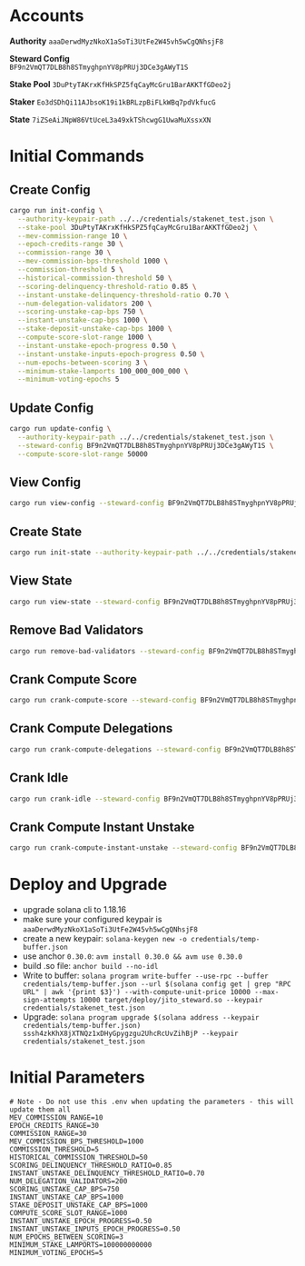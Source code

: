 
# Accounts

**Authority** 
`aaaDerwdMyzNkoX1aSoTi3UtFe2W45vh5wCgQNhsjF8`

**Steward Config**   
`BF9n2VmQT7DLB8h8STmyghpnYV8pPRUj3DCe3gAWyT1S`

**Stake Pool**
`3DuPtyTAKrxKfHkSPZ5fqCayMcGru1BarAKKTfGDeo2j`

**Staker**
`Eo3dSDhQi11AJbsoK19i1kBRLzpBiFLkWBq7pdVkfucG`

**State**
`7iZSeAiJNpW86VtUceL3a49xkTShcwgG1UwaMuXssxXN`

# Initial Commands

## Create Config
```bash
cargo run init-config \
  --authority-keypair-path ../../credentials/stakenet_test.json \
  --stake-pool 3DuPtyTAKrxKfHkSPZ5fqCayMcGru1BarAKKTfGDeo2j \
  --mev-commission-range 10 \
  --epoch-credits-range 30 \
  --commission-range 30 \
  --mev-commission-bps-threshold 1000 \
  --commission-threshold 5 \
  --historical-commission-threshold 50 \
  --scoring-delinquency-threshold-ratio 0.85 \
  --instant-unstake-delinquency-threshold-ratio 0.70 \
  --num-delegation-validators 200 \
  --scoring-unstake-cap-bps 750 \
  --instant-unstake-cap-bps 1000 \
  --stake-deposit-unstake-cap-bps 1000 \
  --compute-score-slot-range 1000 \
  --instant-unstake-epoch-progress 0.50 \
  --instant-unstake-inputs-epoch-progress 0.50 \
  --num-epochs-between-scoring 3 \
  --minimum-stake-lamports 100_000_000_000 \
  --minimum-voting-epochs 5
```

## Update Config
```bash
cargo run update-config \
  --authority-keypair-path ../../credentials/stakenet_test.json \
  --steward-config BF9n2VmQT7DLB8h8STmyghpnYV8pPRUj3DCe3gAWyT1S \
  --compute-score-slot-range 50000 
```

## View Config
```bash
cargo run view-config --steward-config BF9n2VmQT7DLB8h8STmyghpnYV8pPRUj3DCe3gAWyT1S
```

## Create State
```bash
cargo run init-state --authority-keypair-path ../../credentials/stakenet_test.json --stake-pool 3DuPtyTAKrxKfHkSPZ5fqCayMcGru1BarAKKTfGDeo2j --steward-config BF9n2VmQT7DLB8h8STmyghpnYV8pPRUj3DCe3gAWyT1S
```

## View State
```bash
cargo run view-state --steward-config BF9n2VmQT7DLB8h8STmyghpnYV8pPRUj3DCe3gAWyT1S
```

## Remove Bad Validators
```bash
cargo run remove-bad-validators --steward-config BF9n2VmQT7DLB8h8STmyghpnYV8pPRUj3DCe3gAWyT1S --payer-keypair-path ../../credentials/stakenet_test.json
```

## Crank Compute Score
```bash
cargo run crank-compute-score --steward-config BF9n2VmQT7DLB8h8STmyghpnYV8pPRUj3DCe3gAWyT1S --payer-keypair-path ../../credentials/stakenet_test.json
```

## Crank Compute Delegations
```bash
cargo run crank-compute-delegations --steward-config BF9n2VmQT7DLB8h8STmyghpnYV8pPRUj3DCe3gAWyT1S --payer-keypair-path ../../credentials/stakenet_test.json
```

## Crank Idle
```bash
cargo run crank-idle --steward-config BF9n2VmQT7DLB8h8STmyghpnYV8pPRUj3DCe3gAWyT1S --payer-keypair-path ../../credentials/stakenet_test.json
```

## Crank Compute Instant Unstake
```bash
cargo run crank-compute-instant-unstake --steward-config BF9n2VmQT7DLB8h8STmyghpnYV8pPRUj3DCe3gAWyT1S --payer-keypair-path ../../credentials/stakenet_test.json
```

# Deploy and Upgrade

- upgrade solana cli to 1.18.16
- make sure your configured keypair is `aaaDerwdMyzNkoX1aSoTi3UtFe2W45vh5wCgQNhsjF8`
- create a new keypair: `solana-keygen new -o credentials/temp-buffer.json`
- use anchor `0.30.0`: `avm install 0.30.0 && avm use 0.30.0`
- build .so file: `anchor build --no-idl`
- Write to buffer: `solana program write-buffer --use-rpc --buffer credentials/temp-buffer.json --url $(solana config get | grep "RPC URL" | awk '{print $3}') --with-compute-unit-price 10000 --max-sign-attempts 10000 target/deploy/jito_steward.so --keypair credentials/stakenet_test.json`
- Upgrade: `solana program upgrade $(solana address --keypair credentials/temp-buffer.json) sssh4zkKhX8jXTNQz1xDHyGpygzgu2UhcRcUvZihBjP --keypair credentials/stakenet_test.json`

# Initial Parameters

```env
# Note - Do not use this .env when updating the parameters - this will update them all
MEV_COMMISSION_RANGE=10
EPOCH_CREDITS_RANGE=30
COMMISSION_RANGE=30
MEV_COMMISSION_BPS_THRESHOLD=1000
COMMISSION_THRESHOLD=5
HISTORICAL_COMMISSION_THRESHOLD=50
SCORING_DELINQUENCY_THRESHOLD_RATIO=0.85
INSTANT_UNSTAKE_DELINQUENCY_THRESHOLD_RATIO=0.70
NUM_DELEGATION_VALIDATORS=200
SCORING_UNSTAKE_CAP_BPS=750
INSTANT_UNSTAKE_CAP_BPS=1000
STAKE_DEPOSIT_UNSTAKE_CAP_BPS=1000
COMPUTE_SCORE_SLOT_RANGE=1000
INSTANT_UNSTAKE_EPOCH_PROGRESS=0.50
INSTANT_UNSTAKE_INPUTS_EPOCH_PROGRESS=0.50
NUM_EPOCHS_BETWEEN_SCORING=3
MINIMUM_STAKE_LAMPORTS=100000000000
MINIMUM_VOTING_EPOCHS=5
```